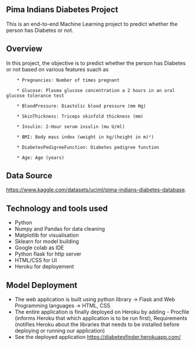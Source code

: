 
Pima Indians Diabetes Project
-------------------------------
This is an end-to-end Machine Learning project to predict whether the person has Diabetes or not.

Overview
------------

In this project, the objective is to predict whether the person has Diabetes or not based on various features suach as

     
        * Pregnancies: Number of times pregnant

        * Glucose: Plasma glucose concentration a 2 hours in an oral glucose tolerance test

        * BloodPressure: Diastolic blood pressure (mm Hg)

        * SkinThickness: Triceps skinfold thickness (mm)

        * Insulin: 2-Hour serum insulin (mu U/ml)

        * BMI: Body mass index (weight in kg/(height in m)²)

        * DiabetesPedigreeFunction: Diabetes pedigree function

        * Age: Age (years)


Data Source
--------------
https://www.kaggle.com/datasets/uciml/pima-indians-diabetes-database. 


Technology and tools used
-------------------------

* Python
* Numpy and Pandas for data cleaning
* Matplotlib for visualisation
* Sklearn for model building
* Google colab as IDE
* Python flask for http server
* HTML/CSS for UI
* Heroku for deployement

Model Deployment
--------------------

* The web application is built using python library -> Flask and Web Programming languages -> HTML, CSS
* The entire application is finally deployed on Heroku by adding - Procfile (informs Heroku that which application is to be run first), Requirements         (notifies Heroku about the libraries that needs to be installed before deploying or running our application)
* See the deployed application https://diabetesfinder.herokuapp.com/

